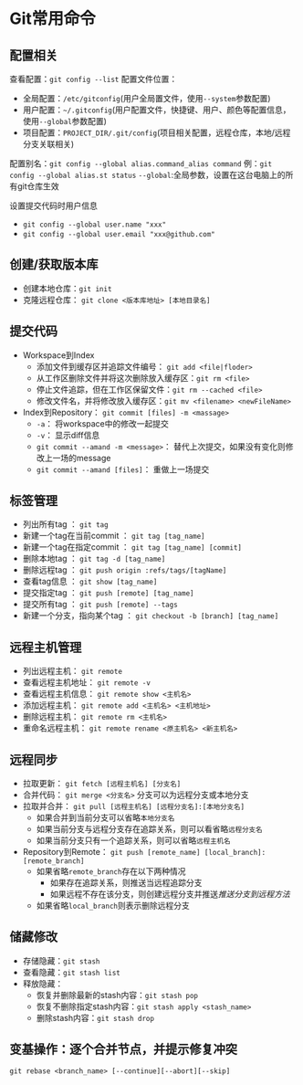 # Git常用命令

## 配置相关

查看配置：`git config --list`
配置文件位置：

+ 全局配置：`/etc/gitconfig`(用户全局置文件，使用`--system`参数配置)
+ 用户配置：`~/.gitconfig`(用户配置文件，快捷键、用户、颜色等配置信息，使用`--global`参数配置)
+ 项目配置：`PROJECT_DIR/.git/config`(项目相关配置，远程仓库，本地/远程分支关联相关)

配置别名：`git config --global alias.command_alias command`
例：`git config --global alias.st status`
`--global`:全局参数，设置在这台电脑上的所有git仓库生效

设置提交代码时用户信息

+ `git config --global user.name "xxx"`
+ `git config --global user.email "xxx@github.com"`

## 创建/获取版本库

+ 创建本地仓库：`git init`
+ 克隆远程仓库： `git clone <版本库地址> [本地目录名]`

## 提交代码

+ Workspace到Index
  + 添加文件到缓存区并追踪文件编号： `git add <file|floder>`
  + 从工作区删除文件并将这次删除放入缓存区：`git rm <file>`
  + 停止文件追踪，但在工作区保留文件：`git rm --cached <file>`
  + 修改文件名，并将修改放入缓存区：`git mv <filename> <newFileName>`
+ Index到Repository： `git commit [files] -m <massage>`
  + `-a`： 将workspace中的修改一起提交
  + `-v`： 显示diff信息
  + `git commit --amand -m <message>`： 替代上次提交，如果没有变化则修改上一场的message
  + `git commit --amand [files]`： 重做上一场提交

## 标签管理

+ 列出所有tag                ： `git tag`
+ 新建一个tag在当前commit     ： `git tag [tag_name]`
+ 新建一个tag在指定commit     ： `git tag [tag_name] [commit]`
+ 删除本地tag                ： `git tag -d [tag_name]`
+ 删除远程tag                ： `git push origin :refs/tags/[tagName]`
+ 查看tag信息                ： `git show [tag_name]`
+ 提交指定tag                ： `git push [remote] [tag_name]`
+ 提交所有tag                ： `git push [remote] --tags`
+ 新建一个分支，指向某个tag    ： `git checkout -b [branch] [tag_name]`

## 远程主机管理

+ 列出远程主机：    `git remote`
+ 查看远程主机地址： `git remote -v`
+ 查看远程主机信息： `git remote show <主机名>`
+ 添加远程主机：    `git remote add <主机名> <主机地址>`
+ 删除远程主机：    `git remote rm <主机名>`
+ 重命名远程主机：  `git remote rename <原主机名> <新主机名>`

## 远程同步

+ 拉取更新：    `git fetch [远程主机名] [分支名]`
+ 合并代码：    `git merge <分支名>` 分支可以为远程分支或本地分支
+ 拉取并合并：  `git pull [远程主机名] [远程分支名]:[本地分支名]`
  + 如果合并到当前分支可以省略`本地分支名`
  + 如果当前分支与远程分支存在追踪关系，则可以看省略`远程分支名`
  + 如果当前分支只有一个追踪关系，则可以省略`远程主机名`
+ Repository到Remote： `git push [remote_name] [local_branch]:[remote_branch]`
  + 如果省略`remote_branch`存在以下两种情况
    + 如果存在追踪关系，则推送当远程追踪分支
    + 如果远程不存在该分支，则创建远程分支并推送*推送分支到远程方法*
  + 如果省略`local_branch`则表示删除远程分支

## 储藏修改

+ 存储隐藏：`git stash`
+ 查看隐藏：`git stash list`
+ 释放隐藏：
  + 恢复并删除最新的stash内容：`git stash pop`
  + 恢复不删除指定stash内容：`git stash apply <stash_name>`
  + 删除stash内容：`git stash drop`

## 变基操作：逐个合并节点，并提示修复冲突

`git rebase <branch_name> [--continue][--abort][--skip]`
